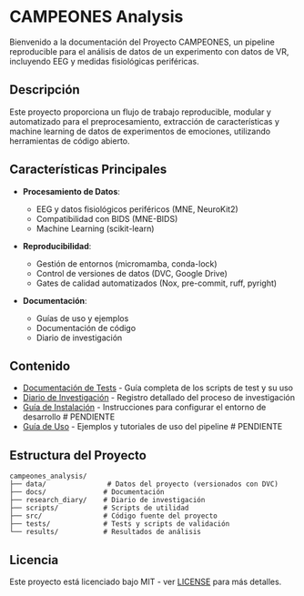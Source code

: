 # CAMPEONES Analysis

Bienvenido a la documentación del Proyecto CAMPEONES, un pipeline reproducible para el análisis de datos de un experimento con datos de VR, incluyendo EEG y medidas fisiológicas periféricas.

## Descripción

Este proyecto proporciona un flujo de trabajo reproducible, modular y automatizado para el preprocesamiento, extracción de características y machine learning de datos de experimentos de emociones, utilizando herramientas de código abierto.

## Características Principales

- **Procesamiento de Datos**:
  - EEG y datos fisiológicos periféricos (MNE, NeuroKit2)
  - Compatibilidad con BIDS (MNE-BIDS)
  - Machine Learning (scikit-learn)

- **Reproducibilidad**:
  - Gestión de entornos (micromamba, conda-lock)
  - Control de versiones de datos (DVC, Google Drive)
  - Gates de calidad automatizados (Nox, pre-commit, ruff, pyright)

- **Documentación**:
  - Guías de uso y ejemplos
  - Documentación de código
  - Diario de investigación

## Contenido

- [Documentación de Tests](tests.md) - Guía completa de los scripts de test y su uso
- [Diario de Investigación](./research_diary) - Registro detallado del proceso de investigación
- [Guía de Instalación](installation.md) - Instrucciones para configurar el entorno de desarrollo # PENDIENTE
- [Guía de Uso](usage.md) - Ejemplos y tutoriales de uso del pipeline # PENDIENTE

## Estructura del Proyecto

```
campeones_analysis/
├── data/               # Datos del proyecto (versionados con DVC)
├── docs/              # Documentación
├── research_diary/    # Diario de investigación
├── scripts/           # Scripts de utilidad
├── src/               # Código fuente del proyecto
├── tests/             # Tests y scripts de validación
└── results/           # Resultados de análisis
```

## Licencia

Este proyecto está licenciado bajo MIT - ver [LICENSE](../LICENSE) para más detalles.
